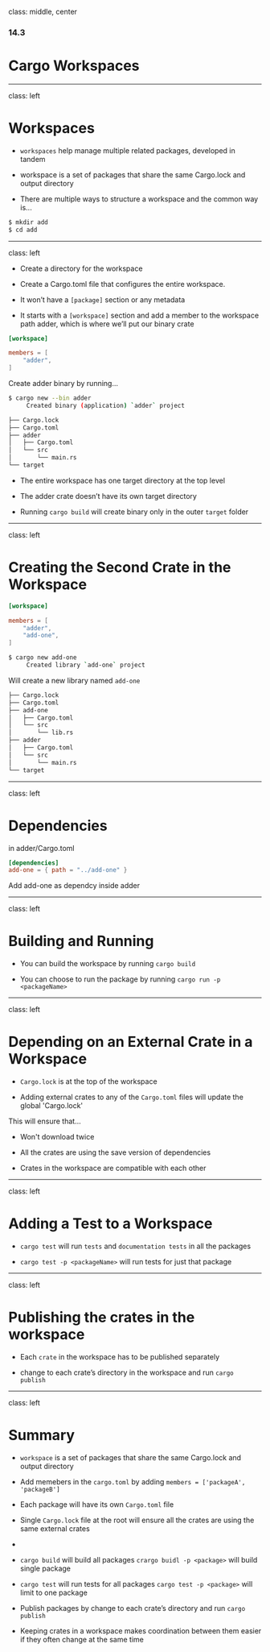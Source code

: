 class: middle, center

### 14.3

# Cargo Workspaces

---

class: left

# Workspaces

* `workspaces` help manage multiple related packages, developed in tandem

* workspace is a set of packages that share the same Cargo.lock and output directory

* There are multiple ways to structure a workspace and the common way is...

```bash
$ mkdir add
$ cd add
```

---

class: left

* Create a directory for the workspace 

* Create a Cargo.toml file that configures the entire workspace. 

* It won’t have a `[package]` section or any metadata

* It starts with a `[workspace]` section and add a member to the workspace path adder, 
  which is where we’ll put our binary crate

```toml
[workspace]

members = [
    "adder",
]
```

Create adder binary by running...

```bash
$ cargo new --bin adder
     Created binary (application) `adder` project
```

```bash
├── Cargo.lock
├── Cargo.toml
├── adder
│   ├── Cargo.toml
│   └── src
│       └── main.rs
└── target
```

* The entire workspace has one target directory at the top level

* The adder crate doesn’t have its own target directory

* Running `cargo build` will create binary only in the outer `target` folder

---

class: left

# Creating the Second Crate in the Workspace

```toml
[workspace]

members = [
    "adder",
    "add-one",
]
```

```bash
$ cargo new add-one
     Created library `add-one` project
```

Will create a new library named `add-one`

```bash
├── Cargo.lock
├── Cargo.toml
├── add-one
│   ├── Cargo.toml
│   └── src
│       └── lib.rs
├── adder
│   ├── Cargo.toml
│   └── src
│       └── main.rs
└── target
```

---

class: left

# Dependencies


in adder/Cargo.toml

```toml
[dependencies]
add-one = { path = "../add-one" }
```

Add add-one as dependcy inside adder

---

class: left

# Building and Running

* You can build the workspace by running `cargo build`

* You can choose to run the package by running `cargo run -p <packageName>`

---

class: left

# Depending on an External Crate in a Workspace

* `Cargo.lock` is at the top of the workspace

* Adding external crates to any of the `Cargo.toml` files will update the global
  'Cargo.lock' 

This will ensure that...

  * Won't download twice

  * All the crates are using the save version of dependencies

  * Crates in the workspace are compatible with each other

---

class: left

# Adding a Test to a Workspace

* `cargo test` will run `tests` and `documentation tests` in all the packages

* `cargo test -p <packageName>` will run tests for just that package

---

class: left

# Publishing the crates in the workspace

* Each `crate` in the workspace has to be published separately

* change to each crate’s directory in the workspace and run `cargo publish`

---

class: left

# Summary

* `workspace` is a set of packages that share the same Cargo.lock and output 
  directory

* Add memebers in the `cargo.toml` by adding `members = ['packageA', 'packageB']`

* Each package will have its own `Cargo.toml` file

* Single `Cargo.lock` file at the root will ensure all the crates are using the
  same external crates

* 

* `cargo build` will build all packages `crargo buidl -p <package>` will build 
  single package

* `cargo test` will run tests for all packages `cargo test -p <package>` will limit 
  to one package

* Publish packages by change to each crate’s directory and run `cargo publish`

* Keeping crates in a workspace makes coordination between them easier if they 
  often change at the same time
